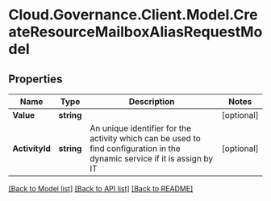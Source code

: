# Cloud.Governance.Client.Model.CreateResourceMailboxAliasRequestModel
## Properties

Name | Type | Description | Notes
------------ | ------------- | ------------- | -------------
**Value** | **string** |  | [optional] 
**ActivityId** | **string** | An unique identifier for the activity which can be used to find configuration in the dynamic service if it is assign by IT | [optional] 

[[Back to Model list]](../README.md#documentation-for-models) [[Back to API list]](../README.md#documentation-for-api-endpoints) [[Back to README]](../README.md)

